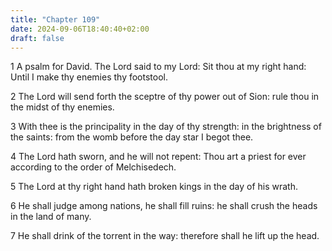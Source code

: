 ```yaml
---
title: "Chapter 109"
date: 2024-09-06T18:40:40+02:00
draft: false
---
```




1 A psalm for David. The Lord said to my Lord: Sit thou at my right hand: Until I make thy enemies thy footstool.

2 The Lord will send forth the sceptre of thy power out of Sion: rule thou in the midst of thy enemies.

3 With thee is the principality in the day of thy strength: in the brightness of the saints: from the womb before the day star I begot thee.

4 The Lord hath sworn, and he will not repent: Thou art a priest for ever according to the order of Melchisedech.

5 The Lord at thy right hand hath broken kings in the day of his wrath.

6 He shall judge among nations, he shall fill ruins: he shall crush the heads in the land of many.

7 He shall drink of the torrent in the way: therefore shall he lift up the head.

